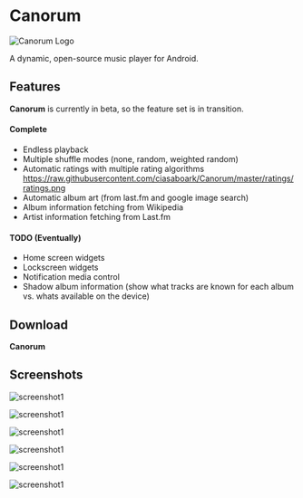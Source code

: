 # Canorum
![Canorum Logo](https://raw.githubusercontent.com/ciasaboark/Canorum/master/app/src/main/res/mipmap-xxhdpi/ic_launcher.png)

A dynamic, open-source music player for Android.

## Features
**Canorum** is currently in beta, so the feature set is in transition.
#### Complete
* Endless playback
* Multiple shuffle modes (none, random, weighted random)
* Automatic ratings with multiple rating algorithms <https://raw.githubusercontent.com/ciasaboark/Canorum/master/ratings/ratings.png>
* Automatic album art (from last.fm and google image search)
* Album information fetching from Wikipedia
* Artist information fetching from Last.fm

#### TODO (Eventually)
* Home screen widgets
* Lockscreen widgets
* Notification media control
* Shadow album information (show what tracks are known for each album vs. whats available on the device)

## Download
**Canorum** 

## Screenshots
![screenshot1](https://raw.githubusercontent.com/ciasaboark/Canorum/master/screenshots/0.1.0/device-2015-02-21-203829.png "Now Playing Screen")

![screenshot1](https://raw.githubusercontent.com/ciasaboark/Canorum/master/screenshots/0.1.0/device-2015-02-21-203939.png "Library Browser")

![screenshot1](https://raw.githubusercontent.com/ciasaboark/Canorum/master/screenshots/0.1.0/device-2015-02-21-204013.png "Help & Feedback")

![screenshot1](https://github.com/ciasaboark/Canorum/blob/master/screenshots/0.1.0/device-2015-02-21-204355.png "Album Detail Information")

![screenshot1](https://github.com/ciasaboark/Canorum/blob/master/screenshots/0.1.0/device-2015-02-21-204512.png "Artist Detail Information")

![screenshot1](https://raw.githubusercontent.com/ciasaboark/Canorum/master/screenshots/0.1.0/device-2015-02-21-210114.png "Filterable Song Selection")